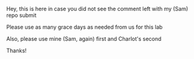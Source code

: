 Hey, this is here in case you did not see the comment left with my (Sam) repo submit

Please use as many grace days as needed from us for this lab

Also, please use mine (Sam, again) first and Charlot's second

Thanks!
